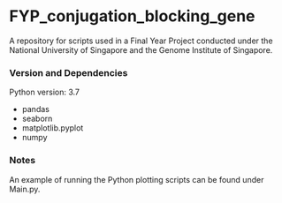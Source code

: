 # FYP_conjugation_blocking_gene
A repository for scripts used in a Final Year Project conducted under the National University of Singapore and the Genome Institute of Singapore.

### Version and Dependencies
Python version: 3.7

- pandas
- seaborn
- matplotlib.pyplot
- numpy

### Notes
An example of running the Python plotting scripts can be found under Main.py. 
